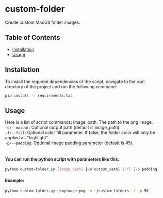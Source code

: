 # custom-folder
Create custom MacOS folder images.

## Table of Contents

-  [Installation](#installation)
-  [Usage](#usage)

## Installation

To install the required dependencies of the script, navigate to the root directory of the project and run the following command:
```bash
pip install -r requirements.txt
```

## Usage
Here is a list of script commands:
image_path: The path to the png image.<br />
`-o/--output`: Optional output path (default is image_path).<br />
`-f/--fill`: Optional color fill parameter. If false, the folder color will only be applied as "highlight".<br />
`-p/--padding`: Optional image padding parameter (default is 45).<br /><br />

#### You can run the python script with parameters like this:
```bash
python custom-folder.py [image_path] [-o output_path] [-f] [-p padding]
```
#### Example:
```bash
python custom-folder.py ~/myimage.png -o ~/custom_folders -f -p 50
```


